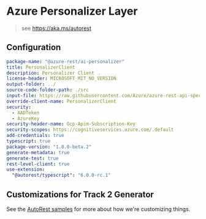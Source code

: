 # Azure Personalizer Layer

> see https://aka.ms/autorest

## Configuration

```yaml
package-name: "@azure-rest/ai-personalizer"
title: PersonalizerClient
description: Personalizer Client
license-header: MICROSOFT_MIT_NO_VERSION
output-folder: ../
source-code-folder-path: ./src
input-file: https://raw.githubusercontent.com/Azure/azure-rest-api-specs/0f3093e589c010a5f238c0bd89ef2118696ba8a8/specification/cognitiveservices/data-plane/Personalizer/preview/v1.1-preview.3/Personalizer.json
override-client-name: PersonalizerClient
security:
  - AADToken
  - AzureKey
security-header-name: Ocp-Apim-Subscription-Key
security-scopes: https://cognitiveservices.azure.com/.default
add-credentials: true
typescript: true
package-version: "1.0.0-beta.2"
generate-metadata: true
generate-test: true
rest-level-client: true
use-extension:
  "@autorest/typescript": "6.0.0-rc.1"
```

## Customizations for Track 2 Generator

See the [AutoRest samples](https://github.com/Azure/autorest/tree/master/Samples/3b-custom-transformations)
for more about how we're customizing things.
